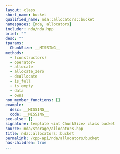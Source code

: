 ```yaml
---
layout: class
short_name: bucket
qualified_name: nda::allocators::bucket
namespaces: [nda, allocators]
includer: nda/nda.hpp
brief: ""
desc: ""
tparams:
  ChunkSize: __MISSING__
methods:
  - (constructors)
  - operator=
  - allocate
  - allocate_zero
  - deallocate
  - is_full
  - is_empty
  - data
  - owns
non_member_functions: []
example:
  desc: __MISSING__
  code: __MISSING__
see-also: []
signature: template <int ChunkSize> class bucket
source: nda/storage/allocators.hpp
title: nda::allocators::bucket
permalink: /cpp-api/nda/allocators/bucket
has-children: true
...
```


